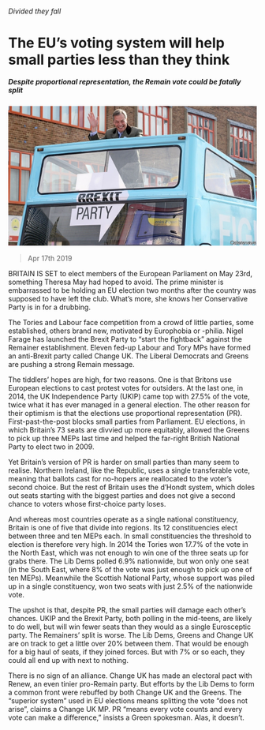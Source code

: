 ###### Divided they fall

# The EU’s voting system will help small parties less than they think 

##### Despite proportional representation, the Remain vote could be fatally split 

![image](images/20190420_BRP003_0.jpg) 

> Apr 17th 2019 

BRITAIN IS SET to elect members of the European Parliament on May 23rd, something Theresa May had hoped to avoid. The prime minister is embarrassed to be holding an EU election two months after the country was supposed to have left the club. What’s more, she knows her Conservative Party is in for a drubbing. 

The Tories and Labour face competition from a crowd of little parties, some established, others brand new, motivated by Europhobia or -philia. Nigel Farage has launched the Brexit Party to “start the fightback” against the Remainer establishment. Eleven fed-up Labour and Tory MPs have formed an anti-Brexit party called Change UK. The Liberal Democrats and Greens are pushing a strong Remain message. 

The tiddlers’ hopes are high, for two reasons. One is that Britons use European elections to cast protest votes for outsiders. At the last one, in 2014, the UK Independence Party (UKIP) came top with 27.5% of the vote, twice what it has ever managed in a general election. The other reason for their optimism is that the elections use proportional representation (PR). First-past-the-post blocks small parties from Parliament. EU elections, in which Britain’s 73 seats are divvied up more equitably, allowed the Greens to pick up three MEPs last time and helped the far-right British National Party to elect two in 2009. 

Yet Britain’s version of PR is harder on small parties than many seem to realise. Northern Ireland, like the Republic, uses a single transferable vote, meaning that ballots cast for no-hopers are reallocated to the voter’s second choice. But the rest of Britain uses the d’Hondt system, which doles out seats starting with the biggest parties and does not give a second chance to voters whose first-choice party loses. 

And whereas most countries operate as a single national constituency, Britain is one of five that divide into regions. Its 12 constituencies elect between three and ten MEPs each. In small constituencies the threshold to election is therefore very high. In 2014 the Tories won 17.7% of the vote in the North East, which was not enough to win one of the three seats up for grabs there. The Lib Dems polled 6.9% nationwide, but won only one seat (in the South East, where 8% of the vote was just enough to pick up one of ten MEPs). Meanwhile the Scottish National Party, whose support was piled up in a single constituency, won two seats with just 2.5% of the nationwide vote. 

The upshot is that, despite PR, the small parties will damage each other’s chances. UKIP and the Brexit Party, both polling in the mid-teens, are likely to do well, but will win fewer seats than they would as a single Eurosceptic party. The Remainers’ split is worse. The Lib Dems, Greens and Change UK are on track to get a little over 20% between them. That would be enough for a big haul of seats, if they joined forces. But with 7% or so each, they could all end up with next to nothing. 

There is no sign of an alliance. Change UK has made an electoral pact with Renew, an even tinier pro-Remain party. But efforts by the Lib Dems to form a common front were rebuffed by both Change UK and the Greens. The “superior system” used in EU elections means splitting the vote “does not arise”, claims a Change UK MP. PR “means every vote counts and every vote can make a difference,” insists a Green spokesman. Alas, it doesn’t. 

